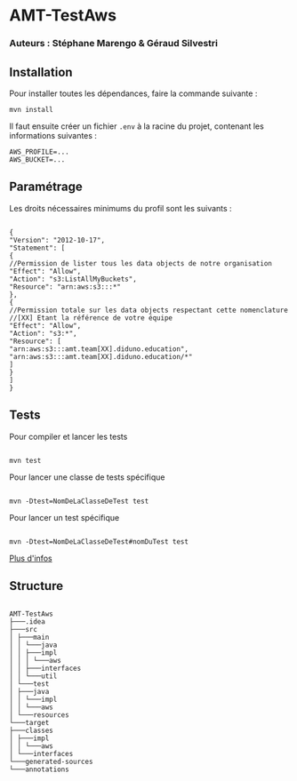 # AMT-TestAws

### Auteurs : Stéphane Marengo & Géraud Silvestri

## Installation

Pour installer toutes les dépendances, faire la commande suivante :

```
mvn install
```

Il faut ensuite créer un fichier `.env` à la racine du projet, contenant les informations suivantes :

```
AWS_PROFILE=...
AWS_BUCKET=...
```

## Paramétrage

Les droits nécessaires minimums du profil sont les suivants :

```

{
"Version": "2012-10-17",
"Statement": [
{
//Permission de lister tous les data objects de notre organisation
"Effect": "Allow",
"Action": "s3:ListAllMyBuckets",
"Resource": "arn:aws:s3:::*"
},
{
//Permission totale sur les data objects respectant cette nomenclature
//[XX] Etant la référence de votre équipe
"Effect": "Allow",
"Action": "s3:*",
"Resource": [
"arn:aws:s3:::amt.team[XX].diduno.education",
"arn:aws:s3:::amt.team[XX].diduno.education/*"
]
}
]
}

```

## Tests

Pour compiler et lancer les tests

```

mvn test

```

Pour lancer une classe de tests spécifique

```

mvn -Dtest=NomDeLaClasseDeTest test

```

Pour lancer un test spécifique

```

mvn -Dtest=NomDeLaClasseDeTest#nomDuTest test

```

[Plus d'infos](https://maven.apache.org/surefire/maven-surefire-plugin/examples/single-test.html)

## Structure

```

AMT-TestAws
├───.idea
├───src
│ ├───main
│ │ └───java
│ │ ├───impl
│ │ │ └───aws
│ │ ├───interfaces
│ │ └───util
│ └───test
│ ├───java
│ │ └───impl
│ │ └───aws
│ └───resources
└───target
├───classes
│ ├───impl
│ │ └───aws
│ └───interfaces
└───generated-sources
└───annotations

```